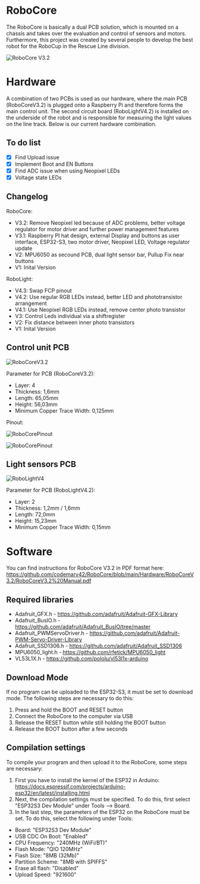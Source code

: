 # RoboCore

The RoboCore is basically a dual PCB solution, which is mounted on a chassis and takes over the evaluation and control of sensors and motors. Furthermore, this project was created by several people to develop the best robot for the RoboCup in the Rescue Line division. 

![RoboCore V3.2](https://github.com/codemarv42/RoboCore/blob/main/Hardware/RoboCoreV3.2/0e81fb66-bc18-456a-8ecc-e72bea3fe42c.PNG)

# Hardware

A combination of two PCBs is used as our hardware, where the main PCB (RoboCoreV3.2) is plugged onto a Raspberry Pi and therefore forms the main control unit. The second circuit board (RoboLightV4.2) is installed on the underside of the robot and is responsible for measuring the light values on the line track. Below is our current hardware combination.

## To do list

- [x] Find Upload issue
- [x] Implement Boot and EN Buttons
- [x] Find ADC issue when using Neopixel LEDs
- [x] Voltage state LEDs

## Changelog

RoboCore:

- V3.2: Remove Neopixel led because of ADC problems, better voltage regulator for motor driver and further power management features
- V3.1: Raspberry PI hat design, external Display and buttons as user interface, ESP32-S3, two motor driver, Neopixel LED, Voltage regulator update
- V2: MPU6050 as secound PCB, dual light sensor bar, Pullup Fix near buttons
- V1: Inital Version

RoboLight:

- V4.3: Swap FCP pinout
- V4.2: Use regular RGB LEDs instead, better LED and phototransistor arrangement
- V4.1: Use Neopixel RGB LEDs instead, remove center photo transistor
- V3: Control Leds individual via a shiftregister
- V2: Fix distance between inner photo transistors
- V1: Inital Version

## Control unit PCB

![RoboCoreV3.2](https://github.com/codemarv42/RoboCore/blob/main/Hardware/RoboCoreV3.2/20241008_113153.png)

Parameter for PCB (RoboCoreV3.2):

- Layer: 4
- Thickness: 1,6mm
- Length: 65,05mm
- Height: 56,03mm
- Minimum Copper Trace Width: 0,125mm

Pinout:

![RoboCorePinout](https://github.com/codemarv42/RoboCore/blob/main/Hardware/RoboCoreV3.2/ESP32S3Pinout.png)

![RoboCorePinout](https://github.com/codemarv42/RoboCore/blob/main/Hardware/RoboCoreV3.2/FullPinout.png)

## Light sensors PCB

![RoboLightV4](https://github.com/codemarv42/RoboCore/blob/main/Hardware/RoboCoreV3.1/RoboLightV4_2024-Aug-26_07-30-13PM-000_CustomizedView8316888771.png)

Parameter for PCB (RoboLightV4.2):

- Layer: 2
- Thickness: 1,2mm / 1,6mm
- Length: 72,0mm
- Height: 15,23mm
- Minimum Copper Trace Width: 0,15mm

# Software

You can find instructions for RoboCore V3.2 in PDF format here:
https://github.com/codemarv42/RoboCore/blob/main/Hardware/RoboCoreV3.2/RoboCoreV3.2%20Manual.pdf

## Required libraries

- Adafruit_GFX.h - https://github.com/adafruit/Adafruit-GFX-Library
- Adafruit_BusIO.h - https://github.com/adafruit/Adafruit_BusIO/tree/master
- Adafruit_PWMServoDriver.h - https://github.com/adafruit/Adafruit-PWM-Servo-Driver-Library
- Adafruit_SSD1306.h - https://github.com/adafruit/Adafruit_SSD1306
- MPU6050_light.h - https://github.com/rfetick/MPU6050_light
- VL53L1X.h - https://github.com/pololu/vl53l1x-arduino

## Download Mode

If no program can be uploaded to the ESP32-S3, it must be set to download mode. The following steps are necessary to do this:

1. Press and hold the BOOT and RESET button
2. Connect the RoboCore to the computer via USB
3. Release the RESET button while still holding the BOOT button
4. Release the BOOT button after a few seconds

## Compilation settings

To compile your program and then upload it to the RoboCore, some steps are necessary:

1. First you have to install the kernel of the ESP32 in Arduino: https://docs.espressif.com/projects/arduino-esp32/en/latest/installing.html
2. Next, the compilation settings must be specified. To do this, first select "ESP32S3 Dev Module" under Tools --> Board.
3. In the last step, the parameters of the ESP32 on the RoboCore must be set. To do this, select the following under Tools: 
- Board: "ESP32S3 Dev Module"
- USB CDC On Boot: "Enabled"
- CPU Frequency: "240MHz (WiFi/BT)"
- Flash Mode: "QIO 120MHz"
- Flash Size: "8MB (32Mb)"
- Partition Scheme: "8MB with SPIFFS"
- Erase all flash: "Disabled"
- Upload Speed: "921600"
